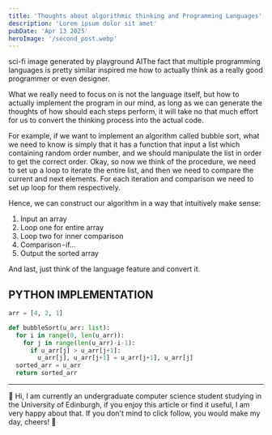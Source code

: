 ```yaml
---
title: 'Thoughts about algorithmic thinking and Programming Languages'
description: 'Lorem ipsum dolor sit amet'
pubDate: 'Apr 13 2025'
heroImage: '/second_post.webp'
---
```


sci-fi image generated by playground AIThe fact that multiple programming languages is pretty similar inspired me how to actually think as a really good programmer or even designer.

What we really need to focus on is not the language itself, but how to actually implement the program in our mind, as long as we can generate the thoughts of how should each steps perform, it will take no that much effort for us to convert the thinking process into the actual code.

For example, if we want to implement an algorithm called bubble sort, what we need to know is simply that it has a function that input a list which containing random order number, and we should manipulate the list in order to get the correct order.
Okay, so now we think of the procedure, we need to set up a loop to iterate the entire list, and then we need to compare the current and next elements. For each iteration and comparison we need to set up loop for them respectively.

Hence, we can construct our algorithm in a way that intuitively make sense:

1. Input an array
2. Loop one for entire array
3. Loop two for inner comparison
4. Comparison - if…
5. Output the sorted array

And last, just think of the language feature and convert it.

## PYTHON IMPLEMENTATION

```python
arr = [4, 2, 1]

def bubbleSort(u_arr: list):
  for i in range(0, len(u_arr)):
    for j in range(len(u_arr)-i-1):
      if u_arr[j] > u_arr[j+1]:
        u_arr[j], u_arr[j+1] = u_arr[j+1], u_arr[j]
  sorted_arr = u_arr
  return sorted_arr
```

---

👋 Hi, I am currently an undergraduate computer science student studying in the University of Edinburgh, if you enjoy this article or find it useful, I am very happy about that. If you don't mind to click follow, you would make my day, cheers! 🥂
